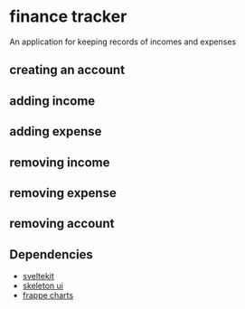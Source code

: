 # finance tracker

An application for keeping records of incomes and expenses 

## creating an account


## adding income

## adding expense

## removing income

## removing expense

## removing account


## Dependencies

- [sveltekit](https://kit.svelte.dev/)
- [skeleton ui](https://www.skeleton.dev/)
- [frappe charts](https://www.github.com/himynameisdave/svelte-frappe-charts)


